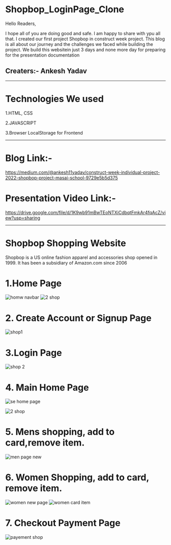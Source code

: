  # Shopbop_LoginPage_Clone
 
 Hello Readers,
 
 I hope all of you are doing good and safe. I am happy  to share with ypu all that. I created our first project Shopbop in construct week project. This blog is all 
 about our journey and the challenges we faced while building the project. We build this websitein just 3 days and none more day for preparing for the presentation 
 documentation
 
 ## Creaters:- Ankesh Yadav

 _______________________________________________________________________________________________
# Technologies We used
 
1.HTML, CSS

2.JAVASCRIPT

3.Browser LocalStorage for Frontend
_______________________________________________________
# Blog Link:-
https://medium.com/@ankesh11yadav/construct-week-individual-project-2022-shopbop-project-masai-school-9729e5b5d375

# Presentation Video Link:-
https://drive.google.com/file/d/1K9wb91mBwTEoNTXiCdbqtFmkAr4fqAcZ/view?usp=sharing
___________________________________________


# Shopbop Shopping Website
Shopbop is a US online fashion apparel and accessories shop opened in 1999. It has been a subsidiary of Amazon.com since 2006

 # 1.Home Page

![homw navbar](https://user-images.githubusercontent.com/92791586/160887594-39ad2bff-b205-4424-844f-3788913b4c67.PNG)
  ![2 shop](https://user-images.githubusercontent.com/92791586/160887065-f0511981-7ce9-4113-a9e3-c67809d40927.PNG)


# 2. Create Account or Signup Page
 ![shop1](https://user-images.githubusercontent.com/92791586/160384100-2a41c9a2-e5aa-4141-98f9-dd069ffd9c96.PNG)
 
 # 3.Login Page
 
![shop 2](https://user-images.githubusercontent.com/92791586/160384275-db15bcd1-ce6b-49bf-9a20-93fb805c096d.PNG)

# 4. Main Home Page
   ![se home page](https://user-images.githubusercontent.com/92791586/160888355-3541cf9c-6ad4-4256-bbe4-9f5ea8ab57e8.PNG)
   
  ![2 shop](https://user-images.githubusercontent.com/92791586/160887065-f0511981-7ce9-4113-a9e3-c67809d40927.PNG)
# 5. Mens shopping, add to card,remove item.
  
 

![men page new](https://user-images.githubusercontent.com/92791586/161197682-66f938cb-8cc9-42c4-9a96-d6b260b02a28.PNG)
 
 # 6. Women Shopping, add to card, remove item.
  ![women new page](https://user-images.githubusercontent.com/92791586/161197508-b972c72b-59b2-4f3f-9a67-6fb6f0f2805f.PNG)
![women card item](https://user-images.githubusercontent.com/92791586/160387103-858a27e6-7c39-4a53-9d97-cfc8f7ccce4e.PNG)

# 7. Checkout Payment Page

  ![payement shop](https://user-images.githubusercontent.com/92791586/160386490-604cda3e-afa0-4e35-b2fc-ada1af604939.PNG)

 
